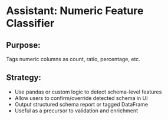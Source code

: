 # Assistant: Numeric Feature Classifier

## Purpose:
Tags numeric columns as count, ratio, percentage, etc.

## Strategy:
- Use pandas or custom logic to detect schema-level features
- Allow users to confirm/override detected schema in UI
- Output structured schema report or tagged DataFrame
- Useful as a precursor to validation and enrichment
